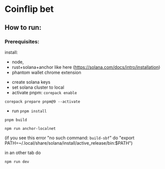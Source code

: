 # Coinflip bet

## How to run:

### Prerequisites:

install:

* node,
* rust+solana+anchor like here (https://solana.com/docs/intro/installation)
* phantom wallet chrome extension

- create solana keys
- set solana cluster to local
- activate pnpm:
`corepack enable`

`corepack prepare pnpm@9 --activate`

- run
`pnpm install`

`pnpm build`

`npm run anchor-localnet`

(if you see this error "no such command: `build-sbf`" do "export PATH=~/.local/share/solana/install/active_release/bin:$PATH")

in an other tab do

`npm run dev`
